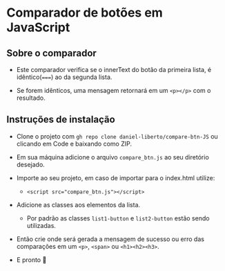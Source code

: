 # Comparador de botões em JavaScript

## Sobre o comparador

- Este comparador verifica se o innerText do botão da primeira lista, é idêntico(`===`) ao da segunda lista.

- Se forem idênticos, uma mensagem retornará em um `<p></p>` com o resultado.

## Instruções de instalação

- Clone o projeto com `gh repo clone daniel-liberto/compare-btn-JS` ou clicando em Code e baixando como ZIP.

- Em sua máquina adicione o arquivo `compare_btn.js` ao seu diretório desejado.

- Importe ao seu projeto, em caso de importar para o index.html utilize:

  - `<script src="compare_btn.js"></script>`

- Adicione as classes aos elementos da lista.

  - Por padrão as classes `list1-button` e `list2-button` estão sendo utilizadas.

- Então crie onde será gerada a mensagem de sucesso ou erro das comparações em um `<p>`, `<span>` ou `<h1><h2><h3>`.

- E pronto 🎉
